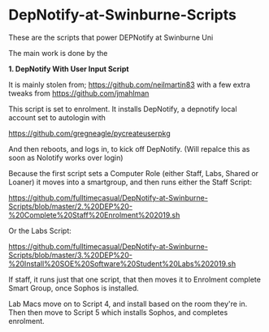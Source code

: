 # DepNotify-at-Swinburne-Scripts
These are the scripts that power DEPNotify at Swinburne Uni

The main work is done by the 

__1. DepNotify With User Input Script__

It is mainly stolen from; https://github.com/neilmartin83 with a few extra tweaks from https://github.com/jmahlman 

This script is set to enrolment. It installs DepNotify, a depnotify local account set to autologin with 

https://github.com/gregneagle/pycreateuserpkg

And then reboots, and logs in, to kick off DepNotify. (Will repalce this as soon as Nolotify works over login)

Because the first script sets a Computer Role (either Staff, Labs, Shared or Loaner) it moves into a smartgroup, and then runs either the Staff Script:

https://github.com/fulltimecasual/DepNotify-at-Swinburne-Scripts/blob/master/2.%20DEP%20-%20Complete%20Staff%20Enrolment%202019.sh

Or the Labs Script: 

https://github.com/fulltimecasual/DepNotify-at-Swinburne-Scripts/blob/master/3.%20DEP%20-%20Install%20SOE%20Software%20Student%20Labs%202019.sh

If staff, it runs just that one script, that then moves it to Enrolment complete Smart Group, once Sophos is installed. 

Lab Macs move on to Script 4, and install based on the room they're in. Then then move to Script 5 which installs Sophos, and completes enrolment. 
